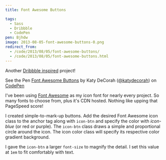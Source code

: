 ```yaml
---
title: Font Awesome Buttons

tags:
  - Sass
  - Dribbble
  - CodePen
pen: Bjhdw
image: 2013-08-05-font-awesome-buttons-0.png
redirect_from:
  - /code/2013/08/05/font-awesome-buttons/
  - /code/2013/08/05/font-awesome-buttons.html
---
```


Another [Dribbble inspired](http://dribbble.com/shots/1182658-Picto-icon-detail-variations-WIP) project!

<p data-height="268" data-theme-id="97" data-slug-hash="Bjhdw" data-user="katydecorah" data-default-tab="result" class='codepen'>See the Pen <a href='http://codepen.io/katydecorah/pen/Bjhdw'>Font Awesome Buttons</a> by Katy DeCorah (<a href='http://codepen.io/katydecorah'>@katydecorah</a>) on <a href='http://codepen.io'>CodePen</a></p>

I've been using [Font Awesome](http://fortawesome.github.io/Font-Awesome/) as my icon font for nearly every project. So many fonts to choose from, plus it's CDN hosted. Nothing like upping that PageSpeed score!

I created simple-to-mark-up buttons. Add the desired Font Awesome icon class to the anchor tag along with `icon-btn` and specify the color with _icon-blue_ (or red or purple). The `icon-btn` class draws a simple and proportional circle around the icon. The icon color class will specify its respective color gradient background.

I gave the `icon-btn` a larger `font-size` to magnify the detail. I set this value at `1em` to fit comfortably with text.
